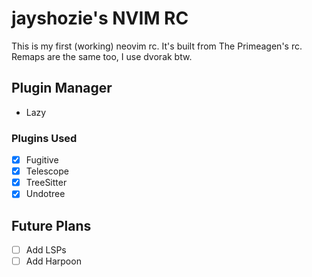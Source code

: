 # jayshozie's NVIM RC

This is my first (working) neovim rc. It's built from The Primeagen's rc.
Remaps are the same too, I use dvorak btw.

## Plugin Manager

- Lazy

### Plugins Used

- [x] Fugitive
- [x] Telescope
- [x] TreeSitter
- [x] Undotree

## Future Plans

- [ ] Add LSPs
- [ ] Add Harpoon
